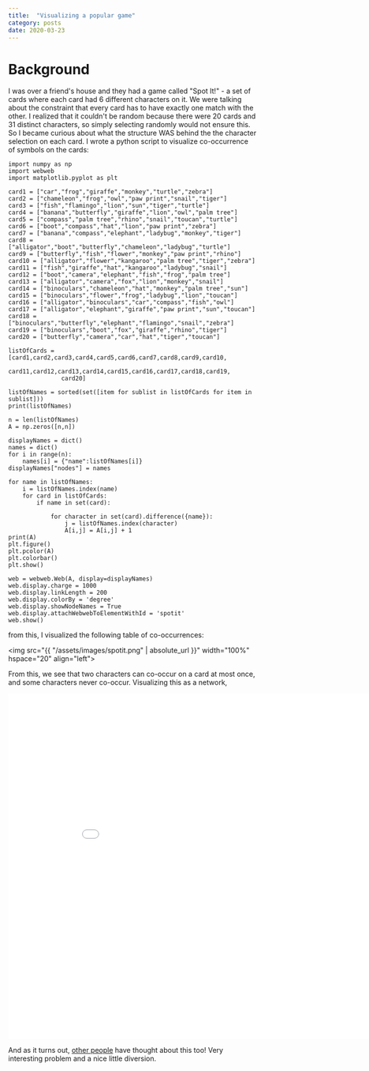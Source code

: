 ```yaml
---
title:  "Visualizing a popular game"
category: posts
date: 2020-03-23
---
```


# Background

I was over a friend's house and they had a game called "Spot It!" - a set of cards where each card had 6 different characters on it. We were talking about the constraint that every card has to have exactly one match with the other. I realized that it couldn't be random because there were 20 cards and 31 distinct characters, so simply selecting randomly would not ensure this. So I became curious about what the structure WAS behind the the character selection on each card. I wrote a python script to visualize co-occurrence of symbols on the cards:

    import numpy as np
    import webweb
    import matplotlib.pyplot as plt

    card1 = ["car","frog","giraffe","monkey","turtle","zebra"]
    card2 = ["chameleon","frog","owl","paw print","snail","tiger"]
    card3 = ["fish","flamingo","lion","sun","tiger","turtle"]
    card4 = ["banana","butterfly","giraffe","lion","owl","palm tree"]
    card5 = ["compass","palm tree","rhino","snail","toucan","turtle"]
    card6 = ["boot","compass","hat","lion","paw print","zebra"]
    card7 = ["banana","compass","elephant","ladybug","monkey","tiger"]
    card8 = ["alligator","boot","butterfly","chameleon","ladybug","turtle"]
    card9 = ["butterfly","fish","flower","monkey","paw print","rhino"]
    card10 = ["alligator","flower","kangaroo","palm tree","tiger","zebra"]
    card11 = ["fish","giraffe","hat","kangaroo","ladybug","snail"]
    card12 = ["boot","camera","elephant","fish","frog","palm tree"]
    card13 = ["alligator","camera","fox","lion","monkey","snail"]
    card14 = ["binoculars","chameleon","hat","monkey","palm tree","sun"]
    card15 = ["binoculars","flower","frog","ladybug","lion","toucan"]
    card16 = ["alligator","binoculars","car","compass","fish","owl"]
    card17 = ["alligator","elephant","giraffe","paw print","sun","toucan"]
    card18 = ["binoculars","butterfly","elephant","flamingo","snail","zebra"]
    card19 = ["binoculars","boot","fox","giraffe","rhino","tiger"]
    card20 = ["butterfly","camera","car","hat","tiger","toucan"]

    listOfCards = [card1,card2,card3,card4,card5,card6,card7,card8,card9,card10,
                   card11,card12,card13,card14,card15,card16,card17,card18,card19,
                   card20]

    listOfNames = sorted(set([item for sublist in listOfCards for item in sublist]))
    print(listOfNames)

    n = len(listOfNames)
    A = np.zeros([n,n])

    displayNames = dict()
    names = dict()
    for i in range(n):
        names[i] = {"name":listOfNames[i]}
    displayNames["nodes"] = names

    for name in listOfNames:
        i = listOfNames.index(name)
        for card in listOfCards:
            if name in set(card):

                for character in set(card).difference({name}):
                    j = listOfNames.index(character)
                    A[i,j] = A[i,j] + 1
    print(A)
    plt.figure()
    plt.pcolor(A)
    plt.colorbar()
    plt.show()

    web = webweb.Web(A, display=displayNames)
    web.display.charge = 1000
    web.display.linkLength = 200
    web.display.colorBy = 'degree'
    web.display.showNodeNames = True
    web.display.attachWebwebToElementWithId = 'spotit'
    web.show()

from this, I visualized the following table of co-occurrences:

<img src="{{ "/assets/images/spotit.png" | absolute_url }}" width="100%" hspace="20" align="left">

From this, we see that two characters can co-occur on a card at most once, and some characters never co-occur. Visualizing this as a network,

<iframe src="/portfolio/womens_world_cup_2019.html" frameborder="0" scrolling="no" width="900" height="700"></iframe>

And as it turns out, [other people](https://www.smithsonianmag.com/science-nature/math-card-game-spot-it-180970873/) have thought about this too! Very interesting problem and a nice little diversion.
